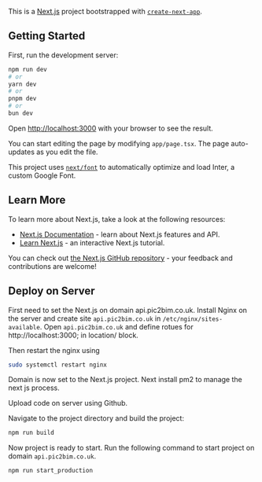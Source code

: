 This is a [Next.js](https://nextjs.org/) project bootstrapped with [`create-next-app`](https://github.com/vercel/next.js/tree/canary/packages/create-next-app).

## Getting Started

First, run the development server:

```bash
npm run dev
# or
yarn dev
# or
pnpm dev
# or
bun dev
```

Open [http://localhost:3000](http://localhost:3000) with your browser to see the result.

You can start editing the page by modifying `app/page.tsx`. The page auto-updates as you edit the file.

This project uses [`next/font`](https://nextjs.org/docs/basic-features/font-optimization) to automatically optimize and load Inter, a custom Google Font.

## Learn More

To learn more about Next.js, take a look at the following resources:

- [Next.js Documentation](https://nextjs.org/docs) - learn about Next.js features and API.
- [Learn Next.js](https://nextjs.org/learn) - an interactive Next.js tutorial.

You can check out [the Next.js GitHub repository](https://github.com/vercel/next.js/) - your feedback and contributions are welcome!

## Deploy on Server

First need to set the Next.js on domain api.pic2bim.co.uk. Install Nginx on the server and create site `api.pic2bim.co.uk` in `/etc/nginx/sites-available`. Open `api.pic2bim.co.uk` and define 
rotues for http://localhost:3000; in location/ block.

Then restart the nginx using 

```bash
sudo systemctl restart nginx
```

Domain is now set to the Next.js project. Next install pm2 to manage the next js process.

Upload code on server using Github. 

Navigate to the project directory and build the project:

```bash
npm run build
```

Now project is ready to start. Run the following command to start project on domain `api.pic2bim.co.uk`.

```bash
npm run start_production
```



